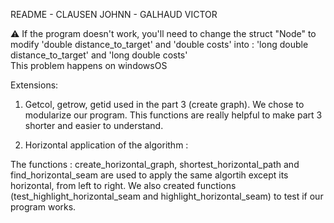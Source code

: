 README - CLAUSEN JOHNN - GALHAUD VICTOR


⚠️ If the program doesn't work, you'll need to change the struct "Node" to modify 'double distance_to_target' and 'double costs' into : 'long double distance_to_target' and 'long double costs'				
This problem happens on windowsOS								
																			

Extensions:

1) Getcol, getrow, getid used in the part 3 (create graph). We chose to modularize our program. This functions are really helpful to make part 3 shorter and easier to understand.

2) Horizontal application of the algorithm : 

The functions : create_horizontal_graph, shortest_horizontal_path and find_horizontal_seam are used to apply the same algortih except its horizontal, from left to right.
We also created functions (test_highlight_horizontal_seam and highlight_horizontal_seam) to test if our program works.

